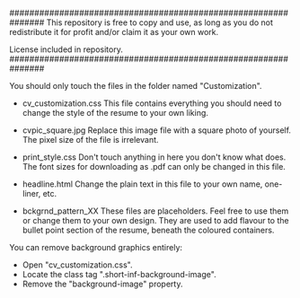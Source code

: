 ###############################################################
This repository is free to copy and use, as long as you do not
redistribute it for profit and/or claim it as your own work.

License included in repository.
###############################################################

You should only touch the files in the folder named "Customization".

- cv_customization.css
This file contains everything you should need to change
the style of the resume to your own liking.


- cvpic_square.jpg
Replace this image file with a square photo of yourself.
The pixel size of the file is irrelevant.


- print_style.css
Don't touch anything in here you don't know what does.
The font sizes for downloading as .pdf can only be
changed in this file.


- headline.html
Change the plain text in this file to your
own name, one-liner, etc.


- bckgrnd_pattern_XX
These files are placeholders. Feel free to use them
or change them to your own design. They are used
to add flavour to the bullet point section
of the resume, beneath the coloured containers.

You can remove background graphics entirely:
- Open "cv_customization.css".
- Locate the class tag ".short-inf-background-image".
- Remove the "background-image" property.




